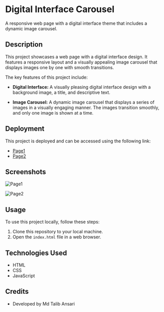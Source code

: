 # Digital Interface Carousel

A responsive web page with a digital interface theme that includes a dynamic image carousel.

## Description

This project showcases a web page with a digital interface design. It features a responsive layout and a visually appealing image carousel that displays images one by one with smooth transitions.

The key features of this project include:

- **Digital Interface:** A visually pleasing digital interface design with a background image, a title, and descriptive text.

- **Image Carousel:** A dynamic image carousel that displays a series of images in a visually engaging manner. The images transition smoothly, and only one image is shown at a time.

## Deployment

This project is deployed and can be accessed using the following link:

- [Page1](https://page1-talib.netlify.app/)
- [Page2](https://page2-talib.netlify.app/)
## Screenshots

![Page1](https://snipboard.io/mEItnQ.jpg)

![Page2](https://snipboard.io/FcgP1b.jpg)

## Usage

To use this project locally, follow these steps:

1. Clone this repository to your local machine.
2. Open the `index.html` file in a web browser.

## Technologies Used

- HTML
- CSS
- JavaScript

## Credits

- Developed by Md Talib Ansari 


